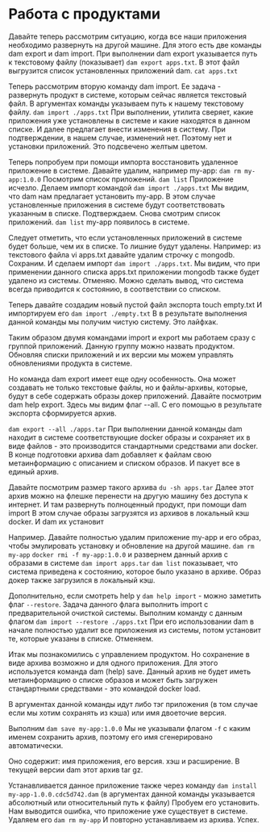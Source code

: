 # Работа с продуктами

Давайте теперь рассмотрим ситуацию, когда все наши приложения необходимо развернуть на другой машине.
Для этого есть две команды dam export и dam import.
При выполнении dam export указывается путь к текстовому файлу (показывает) `dam export apps.txt`.
В этот файл выгрузится список установленных приложений dam.
`cat apps.txt`

Теперь рассмотрим вторую команду dam import. Ее задача - развернуть продукт в системе, которым сейчас является текстовый файл.
В аргументах команды указываем путь к нашему текстовому файлу. `dam import ./apps.txt`
При выполнении, утилита сверяет, какие приложения уже установлены в системе и какие находятся в данном списке. И далее предлагает внести изменения в систему.
При подтверждении, в нашем случае, изменений нет. Поэтому нет и установки приложений.
Это подсвечено желтым цветом.

Теперь попробуем при помощи импорта восстановить удаленное приложение в системе.
Давайте удалим, например my-app: `dam rm my-app:1.0.0`
Посмотрим список приложений.
`dam list`
Приложение исчезло.
Делаем импорт командой `dam import ./apps.txt`
Мы видим, что dam нам предлагает установить my-app. В этом случае установленные приложения в системе будут соответствовать указанным в списке. Подтверждаем.
Снова смотрим список приложений.
`dam list`
my-app появилось в системе.

Следует отметить, что если установленных приложений в системе будет больше, чем их в списке. То лишние будут удалены. Например:
из текстового файла vi apps.txt давайте удалим строчку с mongodb. Сохраним.
И сделаем импорт `dam import ./apps.txt`. Мы видим, что при применении данного списка apps.txt приложении mongodb также будет удалено из системы.
Отменяю.
Можно сделать вывод, что система всегда приводится к состоянию, в соответствии со списком.

Теперь давайте создадим новый пустой файл экспорта touch empty.txt
И импортируем его `dam import ./empty.txt`
В в результате выполнения данной команды мы получим чистую систему.
Это лайфхак.

Таким образом двумя командами import и export мы работаем сразу с группой приложений. Данную группу можно назвать продуктом.
Обновляя списки приложений и их версии мы можем управлять обновлениями продукта в системе.

Но команда dam export имеет еще одну особенность. Она может создавать не только текстовые файлы, но и файлы-архивы, которые,
будут в себе содержать образы докер приложений.
Давайте посмотрим dam help export. Здесь мы видим флаг --all. С его помощью в результате экспорта cформируется архив.

`dam export --all ./apps.tar`
При выполнении данной команды dam находит в системе соответствующие docker образы и сохраняет их в виде файлов - 
это производится стандартными средствами апи docker. 
В конце подготовки архива dam добавляет к файлам свою метаинформацию с описанием и списком образов. И пакует все в единый архив.

Давайте посмотрим размер такого архива `du -sh apps.tar`
Далее этот архив можно на флешке перенести на другую машину без доступа к интернет. И там развернуть полноценный продукт, при помощи dam import
В этом случае образы загрузятся из архивов в локальный кэш docker. И dam их установит

Например. Давайте полностью удалим приложение my-app и его образ, чтобы эмулировать установку и обновление на другой машине.
`dam rm my-app`
`docker rmi -f my-app:1.0.0`
и развернем данный архив с образами в системе
`dam import apps.tar`
`dam list` показывает, что система приведена к состоянию, которое было указано в архиве. Образ докер также загрузился в локальный кэш.

Дополнительно, если смотреть help  у `dam help import` - можно заметить флаг `--restore`.
Задача данного флага выполнить import с предварительной очисткой системы.
Выполним команду с данным флагом `dam import --restore ./apps.txt`
При его использовании dam в начале полностью удалит все приложения из системы, потом установит те, которые указаны в списке.
Отменяем.

Итак мы познакомились с управлением продуктом. Но сохранение в виде архива возможно и для одного приложения.
Для этого используется команда dam (help) save.
Данный архив не будет иметь метаинформацию о списке образов и может быть загружен стандартными средствами - это командой docker load.

В аргументах данной команды идут либо тэг приложения (в том случае если мы хотим сохранять из кэша) или имя двоеточие версия.

Выполним `dam save my-app:1.0.0`
Мы не указывали флагом `-f` с каким именем сохранить архив, поэтому его имя сгенерировано автоматически.

Оно содержит: имя приложения, его версия. хэш и расширение.
В текущей версии dam этот архив tar gz.

Устанавливается данное приложение также через команду `dam install my-app-1.0.0.cdc5d742.dam`
(в аргументах данной команды указывается абсолютный или относительный путь к файлу)
Пробуем его установить. Нам выводится ошибка, что приложение уже существует в системе. Удаляем его
`dam rm my-app`
И повторно устанавливаем из архива. Успех.